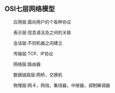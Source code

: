## OSI七层网络模型

　　应用层:面向用户的个各种协议

　　表示层:信息语法及之间的关联

　　会话层:不同机器之间建立

　　传输层:TCP、IP协议

　　网络层:路由器

　　数据链路层:网桥，交换机

　　物理层:网卡，网线，集线器，中继器，调制解调器
